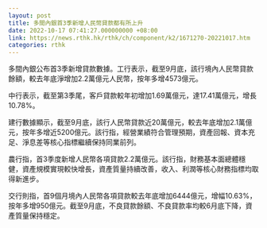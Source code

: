 ```yaml
---
layout: post
title: 多間內銀首3季新增人民幣貸款都有所上升
date: 2022-10-17 07:41:27.000000000 +08:00
link: https://news.rthk.hk/rthk/ch/component/k2/1671270-20221017.htm
categories: rthk
---
```


多間內銀公布首3季新增貸款數據。工行表示，截至9月底，該行境內人民幣貸款餘額，較去年底淨增加2.2萬億元人民幣，按年多增4573億元。

中行表示，截至第3季尾，客戶貸款較年初增加1.69萬億元，達17.41萬億元，增長10.78%。

建行數據顯示，截至9月底，該行人民幣貸款近20萬億元，較去年底增加2.1萬億元，按年多增近5200億元。該行指，經營業績符合管理預期，資產回報、資本充足、淨息差等核心指標繼續保持同業前列。

農行指，首3季度新增人民幣各項貸款2.2萬億元。該行指，財務基本面總體穩健，資產規模實現較快增長，資產質量持續改善，收入、利潤等核心財務指標均取得新進步。 

交行則指，首9個月境內人民幣各項貸款較去年底增加6444億元，增幅10.63%，按年多增950億元。截至9月底，不良貸款餘額、不良貸款率均較6月底下降，資產質量保持穩定。
